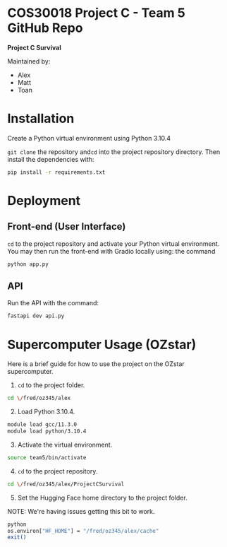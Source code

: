 # COS30018 Project C - Team 5 GitHub Repo

**Project C Survival**

Maintained by:
- Alex
- Matt
- Toan

# Installation
Create a Python virtual environment using Python 3.10.4

`git clone` the repository and`cd` into the project repository directory.
Then install the dependencies with:
```bash
pip install -r requirements.txt
```

# Deployment

## Front-end (User Interface)

`cd` to the project repository and activate your Python virtual environment.
You may then run the front-end with Gradio locally using: the command
```bash
python app.py
```

## API

Run the API with the command:
```bash
fastapi dev api.py
```

# Supercomputer Usage (OZstar)

Here is a brief guide for how to use the project on the OZstar supercomputer.

1. `cd` to the project folder.
```bash
cd \/fred/oz345/alex
```

2. Load Python 3.10.4.
```bash
module load gcc/11.3.0
module load python/3.10.4
```

3. Activate the virtual environment.
```bash
source team5/bin/activate
```

4. `cd` to the project repository.
```bash
cd \/fred/oz345/alex/ProjectCSurvival
```

5. Set the Hugging Face home directory to the project folder.

NOTE: We're having issues getting this bit to work.
```bash
python
os.environ["HF_HOME"] = "/fred/oz345/alex/cache"
exit()
```